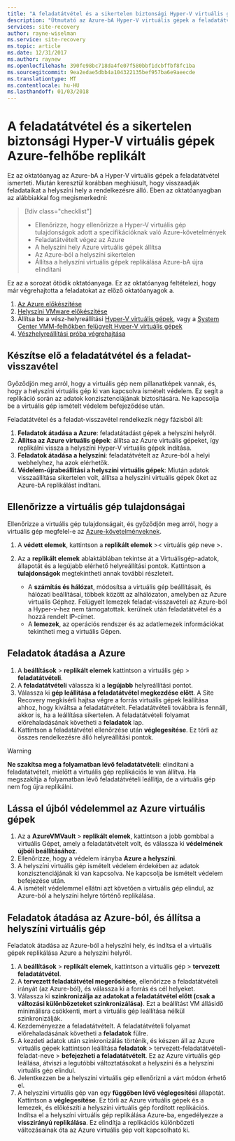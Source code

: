 ```yaml
---
title: "A feladatátvétel és a sikertelen biztonsági Hyper-V virtuális gépek replikálása az Azure Site Recovery szolgáltatással |} Microsoft Docs"
description: "Útmutató az Azure-bA Hyper-V virtuális gépek a feladatátvétel, és visszaadják feladataikat a helyszíni hely Azure Site Recovery szolgáltatással"
services: site-recovery
author: rayne-wiselman
ms.service: site-recovery
ms.topic: article
ms.date: 12/31/2017
ms.author: raynew
ms.openlocfilehash: 390fe98bc718da4fe07f580bbf1dcbffbf8fc1ba
ms.sourcegitcommit: 9ea2edae5dbb4a104322135bef957ba6e9aeecde
ms.translationtype: MT
ms.contentlocale: hu-HU
ms.lasthandoff: 01/03/2018
---
```

# <a name="fail-over-and-fail-back-hyper-v-vms-replicated-to-azure"></a>A feladatátvétel és a sikertelen biztonsági Hyper-V virtuális gépek Azure-felhőbe replikált

Ez az oktatóanyag az Azure-bA a Hyper-V virtuális gépek a feladatátvétel ismerteti. Miután keresztül korábban meghiúsult, hogy visszaadják feladataikat a helyszíni hely a rendelkezésre álló. Eben az oktatóanyagban az alábbiakkal fog megismerkedni:

> [!div class="checklist"]
> * Ellenőrizze, hogy ellenőrizze a Hyper-V virtuális gép tulajdonságok adott a specifikációknak való Azure-követelmények
> * Feladatátvételt végez az Azure
> * A helyszíni hely Azure virtuális gépek állítsa
> * Az Azure-ból a helyszíni sikertelen
> * Állítsa a helyszíni virtuális gépek replikálása Azure-bA újra elindítani

Ez az a sorozat ötödik oktatóanyaga. Ez az oktatóanyag feltételezi, hogy már végrehajtotta a feladatokat az előző oktatóanyagok a.

1. [Az Azure előkészítése](tutorial-prepare-azure.md)
2. [Helyszíni VMware előkészítése](tutorial-prepare-on-premises-hyper-v.md)
3. Állítsa be a vész-helyreállítási [Hyper-V virtuális gépek](tutorial-hyper-v-to-azure.md), vagy a [System Center VMM-felhőkben felügyelt Hyper-V virtuális gépek](tutorial-hyper-v-vmm-to-azure.md)
4. [Vészhelyreállítási próba végrehajtása](tutorial-dr-drill-azure.md)

## <a name="prepare-for-failover-and-failback"></a>Készítse elő a feladatátvétel és a feladat-visszavétel

Győződjön meg arról, hogy a virtuális gép nem pillanatképek vannak, és, hogy a helyszíni virtuális gép ki van kapcsolva ismételt védelem. Ez segít a replikáció során az adatok konzisztenciájának biztosítására. Ne kapcsolja be a virtuális gép ismételt védelem befejeződése után. 

Feladatátvétel és a feladat-visszavétel rendelkezik négy fázisból áll:

1. **Feladatok átadása a Azure**: feladatátadást gépek a helyszíni helyről.
2. **Állítsa az Azure virtuális gépek**: állítsa az Azure virtuális gépeket, így replikálni vissza a helyszíni Hyper-V virtuális gépek indítása.
3. **Feladatok átadása a helyszíni**: feladatátvételt az Azure-ból a helyi webhelyhez, ha azok elérhetők.
4. **Védelem-újrabeállítási a helyszíni virtuális gépek**: Miután adatok visszaállítása sikertelen volt, állítsa a helyszíni virtuális gépek őket az Azure-bA replikálást indítani.

## <a name="verify-vm-properties"></a>Ellenőrizze a virtuális gép tulajdonságai

Ellenőrizze a virtuális gép tulajdonságait, és győződjön meg arról, hogy a virtuális gép megfelel-e az [Azure-követelményeknek](site-recovery-support-matrix-to-azure.md#failed-over-azure-vm-requirements).

1. A **védett elemek**, kattintson a **replikált elemek** >< virtuális gép neve >.

2. Az a **replikált elemek** ablaktáblában tekintse át a Virtuálisgép-adatok, állapotát és a legújabb elérhető helyreállítási pontok. Kattintson a **tulajdonságok** megtekintheti annak további részleteit.
     - A **számítás és hálózat**, módosítsa a virtuális gép beállításait, és hálózati beállításai, többek között az alhálózaton, amelyben az Azure virtuális Géphez. Felügyelt lemezek feladat-visszavételi az Azure-ból a Hyper-v-hez nem támogatottak.
   kerülnek után feladatátvétel és a hozzá rendelt IP-címet.
    - A **lemezek**, az operációs rendszer és az adatlemezek információkat tekintheti meg a virtuális Gépen.

## <a name="fail-over-to-azure"></a>Feladatok átadása a Azure

1. A **beállítások** > **replikált elemek** kattintson a virtuális gép > **feladatátvételi**.
2. A **feladatátvételi** válassza ki a **legújabb** helyreállítási pontot. 
3. Válassza ki **gép leállítása a feladatátvétel megkezdése előtt**. A Site Recovery megkísérli hajtsa végre a forrás virtuális gépek leállítása ahhoz, hogy kiváltsa a feladatátvételt. Feladatátvételi továbbra is fennáll, akkor is, ha a leállítása sikertelen. A feladatátvételi folyamat előrehaladásának követheti a **feladatok** lap.
4. Kattintson a feladatátvétel ellenőrzése után **véglegesítése**. Ez törli az összes rendelkezésre álló helyreállítási pontok.

> [!WARNING]
> **Ne szakítsa meg a folyamatban lévő feladatátvételi**: elindítani a feladatátvételt, mielőtt a virtuális gép replikációs le van állítva. Ha megszakítja a folyamatban lévő feladatátvételi leállítja, de a virtuális gép nem fog újra replikálni.

## <a name="reprotect-azure-vms"></a>Lássa el újból védelemmel az Azure virtuális gépek

1. Az a **AzureVMVault** > **replikált elemek**, kattintson a jobb gombbal a virtuális Gépet, amely a feladatátvételt volt, és válassza ki **védelmének újbóli beállításához**.
2. Ellenőrizze, hogy a védelem irányba **Azure a helyszíni**.
3. A helyszíni virtuális gép ismételt védelem érdekében az adatok konzisztenciájának ki van kapcsolva. Ne kapcsolja be ismételt védelem befejezése után.
4. A ismételt védelemmel ellátni azt követően a virtuális gép elindul, az Azure-ból a helyszíni helyre történő replikálása.



## <a name="fail-over-from-azure-and-reprotect-the-on-premises-vm"></a>Feladatok átadása az Azure-ból, és állítsa a helyszíni virtuális gép

Feladatok átadása az Azure-ból a helyszíni hely, és indítsa el a virtuális gépek replikálása Azure a helyszíni helyről.

1. A **beállítások** > **replikált elemek**, kattintson a virtuális gép > **tervezett feladatátvétel**.
2. A **tervezett feladatátvétel megerősítése**, ellenőrizze a feladatátvételi irányát (az Azure-ból), és válassza ki a forrás és cél helyeket.
3. Válassza ki **szinkronizálja az adatokat a feladatátvétel előtt (csak a változási különbözeteket szinkronizálása)**. Ezt a beállítást VM állásidő minimálisra csökkenti, mert a virtuális gép leállítása nélkül szinkronizálják.
4. Kezdeményezze a feladatátvételt. A feladatátvételi folyamat előrehaladásának követheti a **feladatok** fülre.
5. A kezdeti adatok után szinkronizálás történik, és készen áll az Azure virtuális gépek kattintson leállítása **feladatok** > tervezett-feladatátvételi-feladat-neve > **befejezheti a feladatátvételt**. Ez az Azure virtuális gép leállása, átviszi a legutóbbi változtatásokat a helyszíni és a helyszíni virtuális gép elindul.
6. Jelentkezzen be a helyszíni virtuális gép ellenőrizni a várt módon érhető el.
7. A helyszíni virtuális gép van egy **függőben lévő véglegesítési** állapotát. Kattintson a **véglegesítése**. Ez törli az Azure virtuális gépek és a lemezek, és előkészíti a helyszíni virtuális gép fordított replikációs.
Indítsa el a helyszíni virtuális gép replikálása Azure-ba, engedélyezze a **visszirányú replikálása**. Ez elindítja a replikációs különbözeti változásainak óta az Azure virtuális gép volt kapcsolható ki.  
